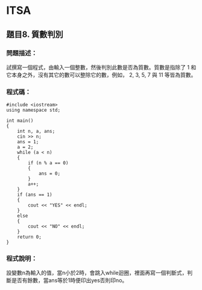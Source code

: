 # ITSA
## 題目8. 質數判別
### 問題描述：
試撰寫一個程式，由輸入一個整數，然後判別此數是否為質數。質數是指除了 1 和它本身之外，沒有其它的數可以整除它的數，例如， 2, 3, 5, 7 與 11 等皆為質數。
### 程式碼：
```
#include <iostream>    
using namespace std;  
  
int main()  
{  
    int n, a, ans;  
    cin >> n;  
    ans = 1;  
    a = 2;  
    while (a < n)  
    {  
        if (n % a == 0)  
        {  
            ans = 0;  
        }  
        a++;  
    }  
    if (ans == 1)  
    {  
        cout << "YES" << endl;  
    }  
    else  
    {  
        cout << "NO" << endl;  
    }  
    return 0;  
}  

```
### 程式說明：
設變數n為輸入的值，當n小於2時，會跳入while迴圈，裡面再寫一個判斷式，判斷是否有餘數，當ans等於1時便印出yes否則印no。

